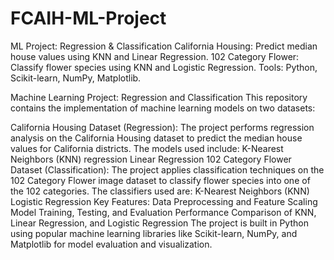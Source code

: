 # FCAIH-ML-Project
ML Project: Regression &amp; Classification  California Housing: Predict median house values using KNN and Linear Regression. 102 Category Flower: Classify flower species using KNN and Logistic Regression. Tools: Python, Scikit-learn, NumPy, Matplotlib.


Machine Learning Project: Regression and Classification
This repository contains the implementation of machine learning models on two datasets:

California Housing Dataset (Regression):
The project performs regression analysis on the California Housing dataset to predict the median house values for California districts. The models used include:
K-Nearest Neighbors (KNN) regression
Linear Regression
102 Category Flower Dataset (Classification):
The project applies classification techniques on the 102 Category Flower image dataset to classify flower species into one of the 102 categories. The classifiers used are:
K-Nearest Neighbors (KNN)
Logistic Regression
Key Features:
Data Preprocessing and Feature Scaling
Model Training, Testing, and Evaluation
Performance Comparison of KNN, Linear Regression, and Logistic Regression
The project is built in Python using popular machine learning libraries like Scikit-learn, NumPy, and Matplotlib for model evaluation and visualization.
